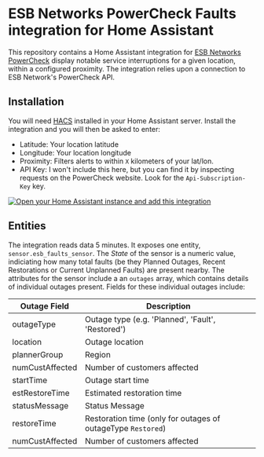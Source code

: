 # ESB Networks PowerCheck Faults integration for Home Assistant

This repository contains a Home Assistant integration for  [ESB Networks PowerCheck](https://powercheck.esbnetworks.ie/) display notable service interruptions for a given location, within a configured proximity. The integration relies upon a connection to ESB Network's PowerCheck API.

##  Installation

You will need [HACS](https://hacs.xyz) installed in your Home Assistant server. Install the integration and you will then be asked to enter:

* Latitude: Your location latitude
* Longitude: Your location longitude
* Proximity: Filters alerts to within `X` kilometers of your lat/lon.
* API Key: I won't include this here, but you can find it by inspecting requests on the PowerCheck website. Look for the `Api-Subscription-Key` key.

[![Open your Home Assistant instance and add this integration](https://my.home-assistant.io/badges/config_flow_start.svg)](https://my.home-assistant.io/redirect/config_flow_start/?domain=esb_faults)


## Entities

The integration reads data 5 minutes. It exposes one entity, `sensor.esb_faults_sensor`. The *State* of the sensor is a numeric value, indiciating how many total faults (be they Planned Outages, Recent Restorations or Current Unplanned Faults) are present nearby. The attributes for the sensor include a an `outages` array, which contains details of individual outages present. Fields for these individual outages include:

| Outage Field    | Description                                                  |
|-----------------|--------------------------------------------------------------|
| outageType      | Outage type (e.g. 'Planned', 'Fault', 'Restored')            |
| location        | Outage location                                              |
| plannerGroup    | Region                                                       |
| numCustAffected | Number of customers affected                                 |
| startTime       | Outage start time                                            |
| estRestoreTime  | Estimated restoration time                                   |
| statusMessage   | Status Message                                               |
| restoreTime     | Restoration time (only for outages of outageType `Restored`) |
| numCustAffected | Number of customers affected                                 |
